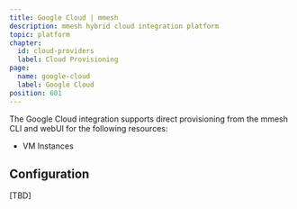 ```yaml
---
title: Google Cloud | mmesh
description: mmesh hybrid cloud integration platform
topic: platform
chapter:
  id: cloud-providers
  label: Cloud Provisioning
page:
  name: google-cloud
  label: Google Cloud
position: 601
---
```


The Google Cloud integration supports direct provisioning from the mmesh CLI and webUI for the following resources:

- VM Instances

## Configuration

[TBD]
